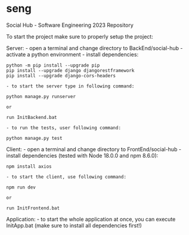 # seng
Social Hub - Software Engineering 2023 Repository

To start the project make sure to properly setup the project:

Server:
    - open a terminal and change directory to BackEnd/social-hub
    - activate a python environment
    - install dependencies:
        
    python -m pip install --upgrade pip
    pip install --upgrade django djangorestframework
    pip install --upgrade django-cors-headers

    - to start the server type in following command:

    python manage.py runserver

    or

    run InitBackend.bat

    - to run the tests, user following command:

    python manage.py test

Client:
    - open a terminal and change directory to FrontEnd/social-hub
    - install dependencies (tested with Node 18.0.0 and npm 8.6.0):

    npm install axios

    - to start the client, use following command:

    npm run dev

    or

    run InitFrontend.bat

Application:
    - to start the whole application at once, you can execute InitApp.bat (make sure to install all dependencies first!)